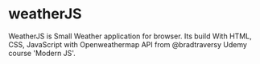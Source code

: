 # weatherJS
WeatherJS is Small Weather application for browser. Its build With HTML, CSS, JavaScript with Openweathermap API from @bradtraversy Udemy course 'Modern JS'.
